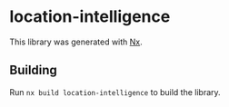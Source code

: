 # location-intelligence

This library was generated with [Nx](https://nx.dev).

## Building

Run `nx build location-intelligence` to build the library.
